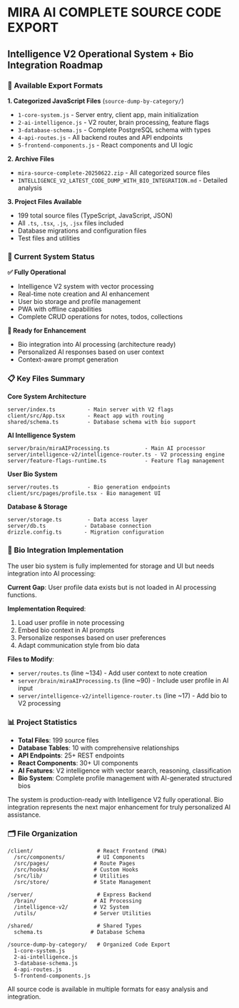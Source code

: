 # MIRA AI COMPLETE SOURCE CODE EXPORT
## Intelligence V2 Operational System + Bio Integration Roadmap

### 📁 Available Export Formats

**1. Categorized JavaScript Files** (`source-dump-by-category/`)
- `1-core-system.js` - Server entry, client app, main initialization
- `2-ai-intelligence.js` - V2 router, brain processing, feature flags
- `3-database-schema.js` - Complete PostgreSQL schema with types
- `4-api-routes.js` - All backend routes and API endpoints
- `5-frontend-components.js` - React components and UI logic

**2. Archive Files**
- `mira-source-complete-20250622.zip` - All categorized source files
- `INTELLIGENCE_V2_LATEST_CODE_DUMP_WITH_BIO_INTEGRATION.md` - Detailed analysis

**3. Project Files Available**
- 199 total source files (TypeScript, JavaScript, JSON)
- All `.ts`, `.tsx`, `.js`, `.jsx` files included
- Database migrations and configuration files
- Test files and utilities

### 🎯 Current System Status

**✅ Fully Operational**
- Intelligence V2 system with vector processing
- Real-time note creation and AI enhancement
- User bio storage and profile management
- PWA with offline capabilities
- Complete CRUD operations for notes, todos, collections

**🔄 Ready for Enhancement**
- Bio integration into AI processing (architecture ready)
- Personalized AI responses based on user context
- Context-aware prompt generation

### 📋 Key Files Summary

**Core System Architecture**
```
server/index.ts          - Main server with V2 flags
client/src/App.tsx       - React app with routing
shared/schema.ts         - Database schema with bio support
```

**AI Intelligence System**
```
server/brain/miraAIProcessing.ts           - Main AI processor
server/intelligence-v2/intelligence-router.ts - V2 processing engine
server/feature-flags-runtime.ts            - Feature flag management
```

**User Bio System**
```
server/routes.ts         - Bio generation endpoints
client/src/pages/profile.tsx - Bio management UI
```

**Database & Storage**
```
server/storage.ts        - Data access layer
server/db.ts            - Database connection
drizzle.config.ts       - Migration configuration
```

### 🚀 Bio Integration Implementation

The user bio system is fully implemented for storage and UI but needs integration into AI processing:

**Current Gap**: User profile data exists but is not loaded in AI processing functions.

**Implementation Required**:
1. Load user profile in note processing
2. Embed bio context in AI prompts
3. Personalize responses based on user preferences
4. Adapt communication style from bio data

**Files to Modify**:
- `server/routes.ts` (line ~134) - Add user context to note creation
- `server/brain/miraAIProcessing.ts` (line ~90) - Include user profile in AI input
- `server/intelligence-v2/intelligence-router.ts` (line ~17) - Add bio to V2 processing

### 📊 Project Statistics

- **Total Files**: 199 source files
- **Database Tables**: 10 with comprehensive relationships
- **API Endpoints**: 25+ REST endpoints
- **React Components**: 30+ UI components
- **AI Features**: V2 intelligence with vector search, reasoning, classification
- **Bio System**: Complete profile management with AI-generated structured bios

The system is production-ready with Intelligence V2 fully operational. Bio integration represents the next major enhancement for truly personalized AI assistance.

### 🗂️ File Organization

```
/client/                    # React Frontend (PWA)
  /src/components/          # UI Components
  /src/pages/              # Route Pages
  /src/hooks/              # Custom Hooks
  /src/lib/                # Utilities
  /src/store/              # State Management

/server/                    # Express Backend
  /brain/                  # AI Processing
  /intelligence-v2/        # V2 System
  /utils/                  # Server Utilities

/shared/                    # Shared Types
  schema.ts               # Database Schema

/source-dump-by-category/   # Organized Code Export
  1-core-system.js
  2-ai-intelligence.js
  3-database-schema.js
  4-api-routes.js
  5-frontend-components.js
```

All source code is available in multiple formats for easy analysis and integration.